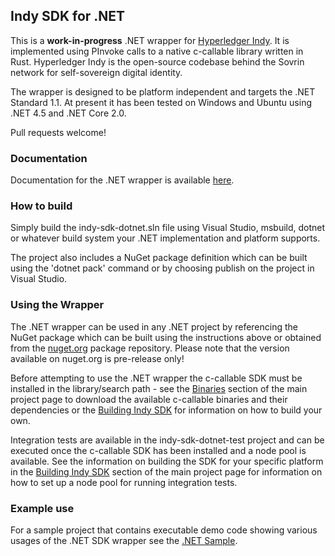 ## Indy SDK for .NET

This is a **work-in-progress** .NET wrapper for [ Hyperledger Indy](https://www.hyperledger.org/projects/indy). It is implemented using PInvoke calls to a native c-callable library written in Rust. 
Hyperledger Indy is the open-source codebase behind the Sovrin network for self-sovereign digital identity.

The wrapper is designed to be platform independent and targets the .NET Standard 1.1. At present it has been tested on Windows and Ubuntu using .NET 4.5 and .NET Core 2.0.

Pull requests welcome!

### Documentation

Documentation for the .NET wrapper is available [here](http://hyperledger.github.io/indy-sdk/wrappers/dotnet/docs/index.html).

### How to build

Simply build the indy-sdk-dotnet.sln file using Visual Studio, msbuild, dotnet or whatever build system your .NET implementation and platform supports.  

The project also includes a NuGet package definition which can be built using the 'dotnet pack' command or by choosing publish on the project in Visual Studio.

### Using the Wrapper

The .NET wrapper can be used in any .NET project by referencing the NuGet package which can be built using the instructions above or obtained from the 
[nuget.org](https://www.nuget.org/packages/Hyperledger.Indy.Sdk) package repository.  Please note that the version available on nuget.org is pre-release only! 

Before attempting to use the .NET wrapper the c-callable SDK must be installed in the library/search path - see the [Binaries](../../README.md#binaries) section of the main project page to download 
the available c-callable binaries and their dependencies or the [Building Indy SDK](../../README.md#building-indy-sdk) for information on how to build your own.

Integration tests are available in the indy-sdk-dotnet-test project and can be executed once the c-callable SDK has been installed and a node pool is available.  See the information on building
the SDK for your specific platform in the [Building Indy SDK](../../README.md#building-indy-sdk) section of the main project page for information on how to set up a node pool for running integration tests.
 
### Example use

For a sample project that contains executable demo code showing various usages of the .NET SDK wrapper see the [.NET Sample](../../samples/dotnet/README.md).